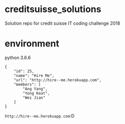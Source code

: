 # creditsuisse_solutions

Solution repo for credit suisse IT coding challenge 2018

# environment
python 3.6.6

```
{
    "id": 25,
    "name": "Hire Me",
    "url": "http://hire--me.herokuapp.com",
    "members": [
        "Ang Yang",
        "Yong Keat",
        "Wei Jian"
    ]
}
```

`http://hire--me.herokuapp.com`:D
